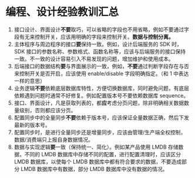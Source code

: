 # 编程、设计经验教训汇总

1. 接口设计、界面设计**不要**取巧，可以省略的字段也不用省略，例如不要通过字段有无来控制开关，应该用明确的字段来控制开关。**数据与控制分离。**
2. 主体程序与周边程序的接口**要**保持一致。例如，设计后端服务的 SDK 时，SDK 接口的参数名称、参数格式、函数名称等，应该与后端服务的接口保持一致。不一致的设计容易引入不易发现的问题，增加维护和使用成本。
3. 后端接口的数据结构**要**与界面展示的一致，例如，**不要**通过判断字段存在与否来控制开关是否开启，应该使用 enable/disable 字段明确指定。（和 1 中表达一样的意思）
4. 业务逻辑**不要**依赖底层数据库特性，方便切换数据库，同时避免问题，有底层依赖遇到问题时通常不好修复。例如配置版本号不要依赖数据库 sequence。
5. 接口、界面设计，凡是获取列表的，都**应**考虑分页问题，除非明确相关数据数量级别，否则都应该分页。
6. 配置同步中的全量同步**不要**依赖于版本号，应该保证全量数据正确，然后下发最新的版本号。
7. 配置同步时，是进行全量同步还是增量同步，应该由管理/生产端全权控制，数据/消费端只上报自身数据情况。
8. 数据与实现逻辑**要**一致（保持统一、简化）。例如某产品使用 LMDB 存储数据，不同的 LMDB 数据库中存储不同的配置，进行配置清理时，应该区分 LMDB 数据库，以使每个 LMDB 数据库中都有符合要求的数据，不要造成部分 LMDB 数据库中有数据，部分 LMDB 数据库中没有数据的情况。

